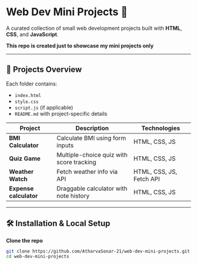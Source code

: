 # Web Dev Mini Projects 🚀

A curated collection of small web development projects built with **HTML**, **CSS**, and **JavaScript**.

**This repo is created just to showcase my mini projects only**

---

## 📂 Projects Overview

Each folder contains:
- `index.html`
- `style.css`
- `script.js` (if applicable)
- `README.md` with project-specific details

| Project                          | Description                                    | Technologies           | 
|----------------------------------|------------------------------------------------|------------------------|
| **BMI Calculator**              | Calculate BMI using form inputs                | HTML, CSS, JS          |        
| **Quiz Game**                   | Multiple-choice quiz with score tracking       | HTML, CSS, JS          |
| **Weather Watch**               | Fetch weather info via API                     | HTML, CSS, JS, Fetch API |
| **Expense calculator**          | Draggable calculator with note history         | HTML, CSS, JS            | 

---

## 🛠 Installation & Local Setup

 **Clone the repo**  
   ```bash
   git clone https://github.com/AtharvaSonar-21/web-dev-mini-projects.git
   cd web-dev-mini-projects
